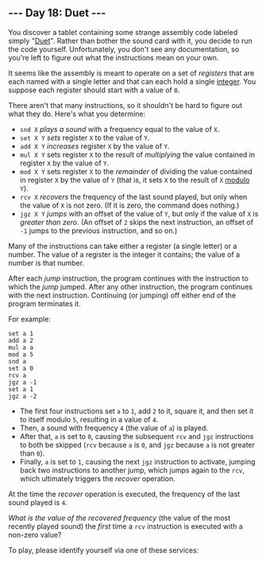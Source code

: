<article class="day-desc"><h2>--- Day 18: Duet ---</h2><p>You discover a tablet containing some strange assembly code labeled simply "<a href="https://en.wikipedia.org/wiki/Duet">Duet</a>". Rather than bother the sound card with it, you decide to run the code yourself. Unfortunately, you don't see any documentation, so you're left to figure out what the instructions mean on your own.</p>
<p>It seems like the assembly is meant to operate on a set of <em>registers</em> that are each named with a single letter and that can each hold a single <a href="https://en.wikipedia.org/wiki/Integer">integer</a>. You suppose each register should start with a value of <code>0</code>.</p>
<p>There aren't that many instructions, so it shouldn't be hard to figure out what they do.  Here's what you determine:</p>
<ul>
<li><code>snd X</code> <em><span title="I don't recommend actually trying this.">plays a sound</span></em> with a frequency equal to the value of <code>X</code>.</li>
<li><code>set X Y</code> <em>sets</em> register <code>X</code> to the value of <code>Y</code>.</li>
<li><code>add X Y</code> <em>increases</em> register <code>X</code> by the value of <code>Y</code>.</li>
<li><code>mul X Y</code> sets register <code>X</code> to the result of <em>multiplying</em> the value contained in register <code>X</code> by the value of <code>Y</code>.</li>
<li><code>mod X Y</code> sets register <code>X</code> to the <em>remainder</em> of dividing the value contained in register <code>X</code> by the value of <code>Y</code> (that is, it sets <code>X</code> to the result of <code>X</code> <a href="https://en.wikipedia.org/wiki/Modulo_operation">modulo</a> <code>Y</code>).</li>
<li><code>rcv X</code> <em>recovers</em> the frequency of the last sound played, but only when the value of <code>X</code> is not zero. (If it is zero, the command does nothing.)</li>
<li><code>jgz X Y</code> <em>jumps</em> with an offset of the value of <code>Y</code>, but only if the value of <code>X</code> is <em>greater than zero</em>. (An offset of <code>2</code> skips the next instruction, an offset of <code>-1</code> jumps to the previous instruction, and so on.)</li>
</ul>
<p>Many of the instructions can take either a register (a single letter) or a number. The value of a register is the integer it contains; the value of a number is that number.</p>
<p>After each <em>jump</em> instruction, the program continues with the instruction to which the <em>jump</em> jumped. After any other instruction, the program continues with the next instruction. Continuing (or jumping) off either end of the program terminates it.</p>
<p>For example:</p>
<pre><code>set a 1
add a 2
mul a a
mod a 5
snd a
set a 0
rcv a
jgz a -1
set a 1
jgz a -2
</code></pre>
<ul>
<li>The first four instructions set <code>a</code> to <code>1</code>, add <code>2</code> to it, square it, and then set it to itself modulo <code>5</code>, resulting in a value of <code>4</code>.</li>
<li>Then, a sound with frequency <code>4</code> (the value of <code>a</code>) is played.</li>
<li>After that, <code>a</code> is set to <code>0</code>, causing the subsequent <code>rcv</code> and <code>jgz</code> instructions to both be skipped (<code>rcv</code> because <code>a</code> is <code>0</code>, and <code>jgz</code> because <code>a</code> is not greater than <code>0</code>).</li>
<li>Finally, <code>a</code> is set to <code>1</code>, causing the next <code>jgz</code> instruction to activate, jumping back two instructions to another jump, which jumps again to the <code>rcv</code>, which ultimately triggers the <em>recover</em> operation.</li>
</ul>
<p>At the time the <em>recover</em> operation is executed, the frequency of the last sound played is <code>4</code>.</p>
<p><em>What is the value of the recovered frequency</em> (the value of the most recently played sound) the <em>first</em> time a <code>rcv</code> instruction is executed with a non-zero value?</p>
</article>
<p>To play, please identify yourself via one of these services:</p>
